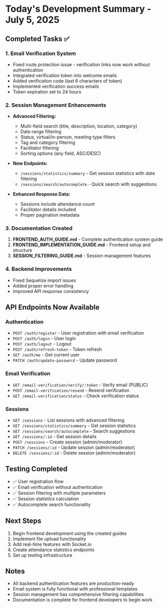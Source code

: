 # Today's Development Summary - July 5, 2025

## Completed Tasks ✅

### 1. Email Verification System
- Fixed route protection issue - verification links now work without authentication
- Integrated verification token into welcome emails
- Added verification code (last 6 characters of token)
- Implemented verification success emails
- Token expiration set to 24 hours

### 2. Session Management Enhancements
- **Advanced Filtering:**
  - Multi-field search (title, description, location, category)
  - Date range filtering
  - Status, virtual/in-person, meeting type filters
  - Tag and category filtering
  - Facilitator filtering
  - Sorting options (any field, ASC/DESC)

- **New Endpoints:**
  - `/sessions/statistics/summary` - Get session statistics with date filtering
  - `/sessions/search/autocomplete` - Quick search with suggestions

- **Enhanced Response Data:**
  - Sessions include attendance count
  - Facilitator details included
  - Proper pagination metadata

### 3. Documentation Created
1. **FRONTEND_AUTH_GUIDE.md** - Complete authentication system guide
2. **FRONTEND_IMPLEMENTATION_GUIDE.md** - Frontend setup and structure
3. **SESSION_FILTERING_GUIDE.md** - Session management features

### 4. Backend Improvements
- Fixed Sequelize import issues
- Added proper error handling
- Improved API response consistency

## API Endpoints Now Available

### Authentication
- `POST /auth/register` - User registration with email verification
- `POST /auth/login` - User login
- `POST /auth/logout` - Logout
- `POST /auth/refresh-token` - Token refresh
- `GET /auth/me` - Get current user
- `PATCH /auth/update-password` - Update password

### Email Verification
- `GET /email-verification/verify/:token` - Verify email (PUBLIC)
- `POST /email-verification/resend` - Resend verification
- `GET /email-verification/status` - Check verification status

### Sessions
- `GET /sessions` - List sessions with advanced filtering
- `GET /sessions/statistics/summary` - Get session statistics
- `GET /sessions/search/autocomplete` - Search suggestions
- `GET /sessions/:id` - Get session details
- `POST /sessions` - Create session (admin/moderator)
- `PATCH /sessions/:id` - Update session (admin/moderator)
- `DELETE /sessions/:id` - Delete session (admin/moderator)

## Testing Completed
- ✅ User registration flow
- ✅ Email verification without authentication
- ✅ Session filtering with multiple parameters
- ✅ Session statistics calculation
- ✅ Autocomplete search functionality

## Next Steps
1. Begin frontend development using the created guides
2. Implement file upload functionality
3. Add real-time features with Socket.io
4. Create attendance statistics endpoints
5. Set up testing infrastructure

## Notes
- All backend authentication features are production-ready
- Email system is fully functional with professional templates
- Session management has comprehensive filtering capabilities
- Documentation is complete for frontend developers to begin work

